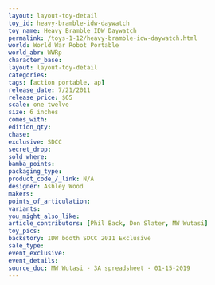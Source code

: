 ```yaml
---
layout: layout-toy-detail 
toy_id: heavy-bramble-idw-daywatch
toy_name: Heavy Bramble IDW Daywatch
permalink: /toys-1-12/heavy-bramble-idw-daywatch.html
world: World War Robot Portable
world_abr: WWRp
character_base: 
layout: layout-toy-detail
categories: 
tags: [action portable, ap] 
release_date: 7/21/2011
release_price: $65 
scale: one twelve
size: 6 inches
comes_with: 
edition_qty: 
chase: 
exclusive: SDCC
secret_drop: 
sold_where: 
bamba_points: 
packaging_type: 
product_code_/_link: N/A
designer: Ashley Wood
makers: 
points_of_articulation: 
variants: 
you_might_also_like: 
article_contributors: [Phil Back, Don Slater, MW Wutasi]
toy_pics: 
backstory: IDW booth SDCC 2011 Exclusive
sale_type: 
event_exclusive: 
event_details: 
source_doc: MW Wutasi - 3A spreadsheet - 01-15-2019
---
```


